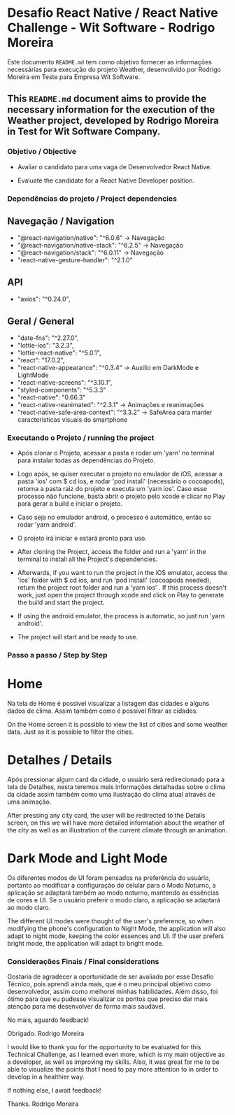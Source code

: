 # Desafio React Native / React Native Challenge - Wit Software - Rodrigo Moreira

Este documento `README.md` tem como objetivo fornecer as informações necessárias para execução do projeto Weather, desenvolvido por Rodrigo Moreira em Teste para Empresa Wit Software.

This `README.md` document aims to provide the necessary information for the execution of the Weather project, developed by Rodrigo Moreira in Test for Wit Software Company.
---

### Objetivo / Objective

* Avaliar o candidato para uma vaga de Desenvolvedor React Native.

* Evaluate the candidate for a React Native Developer position.

### Dependências do projeto / Project dependencies

## Navegação / Navigation
* "@react-navigation/native": "^6.0.6" -> Navegação
* "@react-navigation/native-stack": "^6.2.5" -> Navegação
* "@react-navigation/stack": "^6.0.11" -> Navegação
* "react-native-gesture-handler": "^2.1.0"

## API
* "axios": "^0.24.0",

## Geral / General
* "date-fns": "^2.27.0",
* "lottie-ios": "3.2.3",
* "lottie-react-native": "^5.0.1",
* "react": "17.0.2",
* "react-native-appearance": "^0.3.4" -> Auxilio em DarkMode e LightMode
* "react-native-screens": "^3.10.1",
* "styled-components": "^5.3.3"
* "react-native": "0.66.3"
* "react-native-reanimated": "^2.3.1" -> Animações e reanimações
* "react-native-safe-area-context": "^3.3.2" -> SafeArea para manter caracteristicas visuais do smartphone

### Executando o Projeto / running the project

* Após clonar o Projeto, acessar a pasta e rodar um 'yarn' no terminal para instalar todas as dependências do Projeto.
* Logo após, se quiser executar o projeto no emulador de iOS, acessar a pasta 'ios' com $ cd ios, e rodar 'pod install' (necessário o cocoapods), retorna a pasta raiz do projeto e executa um 'yarn ios'. Caso esse processo não funcione, basta abrir o projeto pelo xcode e clicar no Play para gerar a build e iniciar o projeto.
* Caso seja no emulador android, o processo é automático, então so rodar 'yarn android'.
* O projeto irá iniciar e estará pronto para uso.

* After cloning the Project, access the folder and run a 'yarn' in the terminal to install all the Project's dependencies.
* Afterwards, if you want to run the project in the iOS emulator, access the 'ios' folder with $ cd ios, and run 'pod install' (cocoapods needed), return the project root folder and run a 'yarn ios' . If this process doesn't work, just open the project through xcode and click on Play to generate the build and start the project.
* If using the android emulator, the process is automatic, so just run 'yarn android'.
* The project will start and be ready to use.

### Passo a passo / Step by Step

# Home
Na tela de Home é possivel visualizar a listagem das cidades e alguns dados de clima. Assim também como é possível filtrar as cidades.

On the Home screen it is possible to view the list of cities and some weather data. Just as it is possible to filter the cities.

# Detalhes / Details
Após pressionar algum card da cidade, o usuário será redirecionado para a tela de Detalhes, nesta teremos mais informações detalhadas sobre o clima
da cidade assim também como uma ilustração do clima atual através de uma animação.

After pressing any city card, the user will be redirected to the Details screen, on this we will have more detailed information about the weather
of the city as well as an illustration of the current climate through an animation.

# Dark Mode and Light Mode
Os diferentes modos de UI foram pensados na preferência do usuário, portanto ao modificar a configuração do celular para o Modo Noturno, a aplicação
se adaptará também ao modo noturno, mantendo as essências de cores e UI. Se o usuário preferir o modo claro, a aplicação se adaptará ao modo claro.

The different UI modes were thought of the user's preference, so when modifying the phone's configuration to Night Mode, the application
will also adapt to night mode, keeping the color essences and UI. If the user prefers bright mode, the application will adapt to bright mode.

### Considerações Finais / Final considerations

Gostaria de agradecer a oportunidade de ser avaliado por esse Desafio Técnico, pois aprendi ainda mais, que é o meu principal objetivo como desenvolvedor, assim como melhorei minhas habilidades.
Além disso, foi ótimo para que eu pudesse visualizar os pontos que preciso dar mais atenção para me desenvolver de forma mais saudável.

No mais, aguardo feedback!

Obrigado.
Rodrigo Moreira

I would like to thank you for the opportunity to be evaluated for this Technical Challenge, as I learned even more, which is my main objective as a developer, as well as improving my skills.
Also, it was great for me to be able to visualize the points that I need to pay more attention to in order to develop in a healthier way.

If nothing else, I await feedback!

Thanks.
Rodrigo Moreira
